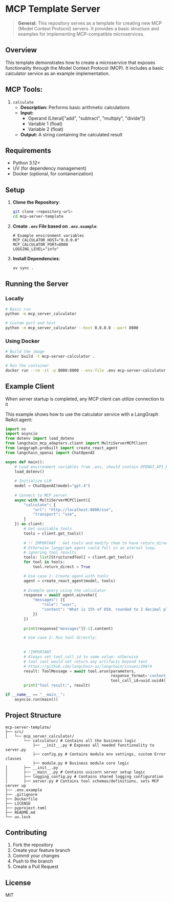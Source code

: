 # MCP Template Server

> **General:** This repository serves as a template for creating new MCP (Model Context Protocol) servers.
> It provides a basic structure and examples for implementing MCP-compatible microservices.

## Overview

This template demonstrates how to create a microservice that exposes functionality through the Model Context Protocol (MCP). It includes a basic calculator service as an example implementation.

## MCP Tools: 


1. `calculate`
    - **Description:** Performs basic arithmetic calculations
    - **Input:**
        - Operand (Literal["add", "subtract", "multiply", "divide"])
        - Variable 1 (float)
        - Variable 2 (float)
    - **Output:** A string containing the calculated result


## Requirements

- Python 3.12+
- UV (for dependency management)
- Docker (optional, for containerization)

## Setup

1. **Clone the Repository**:
   ```bash
   git clone <repository-url>
   cd mcp-server-template
   ```

2. **Create `.env` File based on `.env.example`**:
   ```dotenv
   # Example environment variables
   MCP_CALCULATOR_HOST="0.0.0.0"
   MCP_CALCULATOR_PORT=8000
   LOGGING_LEVEL="info"
   ```

3. **Install Dependencies**:
   ```bash
   uv sync .
   ```

## Running the Server

### Locally

```bash
# Basic run
python -m mcp_server_calculator

# Custom port and host
python -m mcp_server_calculator --host 0.0.0.0 --port 8000
```

### Using Docker

```bash
# Build the image
docker build -t mcp-server-calculator .

# Run the container
docker run --rm -it -p 8000:8000 --env-file .env mcp-server-calculator
```

## Example Client
When server startup is completed, any MCP client
can utilize connection to it


This example shows how to use the calculator service with a LangGraph ReAct agent:

```python
import os
import asyncio
from dotenv import load_dotenv
from langchain_mcp_adapters.client import MultiServerMCPClient
from langgraph.prebuilt import create_react_agent
from langchain_openai import ChatOpenAI

async def main():
    # Load environment variables from .env, should contain OPENAI_API_KEY
    load_dotenv()
    
    # Initialize LLM
    model = ChatOpenAI(model="gpt-4")
    
    # Connect to MCP server
    async with MultiServerMCPClient({
        "calculate": {
            "url": "http://localhost:8000/sse",
            "transport": "sse",
        }
    }) as client:
        # Get available tools
        tools = client.get_tools()
        
        # !! IMPORTANT : Get tools and modify them to have return_direct=True!!! 
        # Otherwise langgraph agent could fall in an eternal loop,
        # ignoring tool results
        tools: list[StructuredTool] = client.get_tools()
        for tool in tools:
            tool.return_direct = True

        # Use case 1: Create agent with tools
        agent = create_react_agent(model, tools)
        
        # Example query using the calculator
        response = await agent.ainvoke({
            "messages": [{
                "role": "user",
                "content": "What is 15% of 850, rounded to 2 decimal places?"
            }]
        })
        
        print(response["messages"][-1].content)

        # Use case 2: Run tool directly: 
        
        
        # !IMPORTANT
        # Always set tool_call_id to some value: otherwise 
        # tool cool would not return any artifacts beyond text
        # https://github.com/langchain-ai/langchain/issues/29874
        result: ToolMessage = await tool.arun(parameters, 
                                              response_format='content_and_artifact',  
                                              tool_call_id=uuid.uuid4())
        print("Tool result:", result)

if __name__ == "__main__":
    asyncio.run(main())
```

## Project Structure

```
mcp-server-template/
├── src/
│   └── mcp_server_calculator/
        └── calculator/ # Contains all the business logic 
            ├── __init__.py # Exposes all needed functionality to server.py  
            ├── config.py # Contains module env settings, custom Error classes 
            ├── module.py # Business module core logic
│       ├── __init__.py
│       ├── __main__.py # Contains uvicorn server setup logic
│       ├── logging_config.py # Contains shared logging configuration
│       ├── server.py # Contains tool schemas/definitions, sets MCP server up
├── .env.example
├── .gitignore
├── Dockerfile
├── LICENSE
├── pyproject.toml
├── README.md
└── uv.lock
```

## Contributing

1. Fork the repository
2. Create your feature branch
3. Commit your changes
4. Push to the branch
5. Create a Pull Request

## License

MIT
